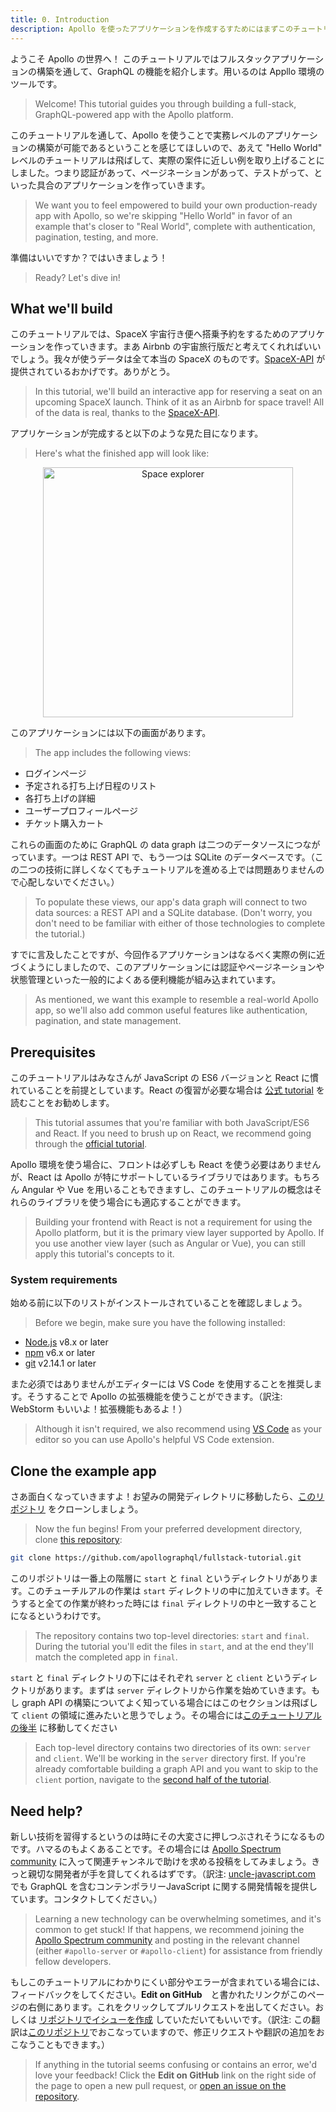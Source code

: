 ```yaml
---
title: 0. Introduction
description: Apollo を使ったアプリケーションを作成するすためにはまずこのチュートリアルから始めましょう
---
```


ようこそ Apollo の世界へ！ このチュートリアルではフルスタックアプリケーションの構築を通して、GraphQL の機能を紹介します。用いるのは Appllo 環境のツールです。

> Welcome! This tutorial guides you through building a full-stack, GraphQL-powered app with the Apollo platform.

このチュートリアルを通して、Apollo を使うことで実務レベルのアプリケーションの構築が可能であるということを感じてほしいので、あえて "Hello World" レベルのチュートリアルは飛ばして、実際の案件に近しい例を取り上げることにしました。つまり認証があって、ページネーションがあって、テストがって、といった具合のアプリケーションを作っていきます。

> We want you to feel empowered to build your own production-ready app with Apollo, so
we're skipping "Hello World" in favor of an example that's closer to "Real
World", complete with authentication, pagination, testing, and more.

準備はいいですか？ではいきましょう！

> Ready? Let's dive in!

## What we'll build

このチュートリアルでは、SpaceX 宇宙行き便へ搭乗予約をするためのアプリケーションを作っていきます。まあ Airbnb の宇宙旅行版だと考えてくれればいいでしょう。我々が使うデータは全て本当の SpaceX のものです。[SpaceX-API](https://github.com/r-spacex/SpaceX-API) が提供されているおかげです。ありがとう。

> In this tutorial, we'll build an interactive app for reserving a seat on an upcoming SpaceX launch. Think of it as an Airbnb for space travel! All of the data is real, thanks to the [SpaceX-API](https://github.com/r-spacex/SpaceX-API).

アプリケーションが完成すると以下のような見た目になります。

> Here's what the finished app will look like:

<div style="text-align:center">
  <img src="../images/space-explorer.png" alt="Space explorer" width="400">
</div>

このアプリケーションには以下の画面があります。

> The app includes the following views:

* ログインページ
* 予定される打ち上げ日程のリスト
* 各打ち上げの詳細
* ユーザープロフィールページ
* チケット購入カート

これらの画面のために GraphQL の data graph は二つのデータソースにつながっています。一つは REST API で、もう一つは SQLite のデータベースです。（この二つの技術に詳しくなくてもチュートリアルを進める上では問題ありませんので心配しないでください。）

> To populate these views, our app's data graph will connect to two data sources:
a REST API and a SQLite database. (Don't worry, you don't need to be familiar with
either of those technologies to complete the tutorial.)

すでに言及したことですが、今回作るアプリケーションはなるべく実際の例に近づくようにしましたので、このアプリケーションには認証やページネーションや状態管理といった一般的によくある便利機能が組み込まれています。

> As mentioned, we want this example to resemble a real-world Apollo app, so we'll
also add common useful features like authentication, pagination, and state
management.

## Prerequisites

このチュートリアルはみなさんが JavaScript の ES6 バージョンと React に慣れていることを前提としています。React の復習が必要な場合は [公式 tutorial](https://reactjs.org/tutorial/tutorial.html) を読むことをお勧めします。

> This tutorial assumes that you're familiar with both JavaScript/ES6
and React. If you need to brush up on React, we recommend going through the [official tutorial](https://reactjs.org/tutorial/tutorial.html).

Apollo 環境を使う場合に、フロントは必ずしも React を使う必要はありませんが、React は Apollo が特にサポートしているライブラリではあります。もちろん Angular や Vue を用いることもできますし、このチュートリアルの概念はそれらのライブラリを使う場合にも適応することができます。

> Building your frontend with React is not a requirement for using the Apollo
> platform, but it is the primary view layer supported by Apollo.
> If you use another view layer (such as Angular or Vue), you can still
> apply this tutorial's concepts to it.

### System requirements

始める前に以下のリストがインストールされていることを確認しましょう。

> Before we begin, make sure you have the following installed:

- [Node.js](https://nodejs.org/) v8.x or later
- [npm](https://www.npmjs.com/) v6.x or later
- [git](https://git-scm.com/) v2.14.1 or later

また必須ではありませんがエディターには VS Code を使用することを推奨します。そうすることで Apollo の拡張機能を使うことができます。（訳注: WebStorm もいいよ！拡張機能もあるよ！）

> Although it isn't required, we also recommend using [VS Code](https://code.visualstudio.com/)
as your editor so you can use Apollo's helpful VS Code extension.

## Clone the example app

さあ面白くなっていきますよ！お望みの開発ディレクトリに移動したら、[このリポジトリ](https://github.com/apollographql/fullstack-tutorial) をクローンしましょう。

> Now the fun begins! From your preferred development directory, clone [this repository](https://github.com/apollographql/fullstack-tutorial):

```bash
git clone https://github.com/apollographql/fullstack-tutorial.git
```

このリポジトリは一番上の階層に `start` と `final` というディレクトリがあります。このチューチルアルの作業は `start` ディレクトリの中に加えていきます。そうすると全ての作業が終わった時には `final` ディレクトリの中と一致することになるというわけです。

> The repository contains two top-level directories: `start` and `final`. During the
tutorial you'll edit the files in `start`, and at the end they'll match the
completed app in `final`.

`start` と `final` ディレクトリの下にはそれぞれ `server` と `client` というディレクトリがあります。まずは `server` ディレクトリから作業を始めていきます。もし graph API の構築についてよく知っている場合にはこのセクションは飛ばして `client` の領域に進みたいと思うでしょう。その場合には[このチュートリアルの後半](/tutorial/client/) に移動してください

> Each top-level directory contains two directories of its own: `server` and `client`. We'll be working in the `server` directory first. If you're already comfortable
building a graph API and you want to skip to the `client` portion, navigate to the [second half of the tutorial](/tutorial/client/).

## Need help?

新しい技術を習得するというのは時にその大変さに押しつぶされそうになるものです。ハマるのもよくあることです。その場合には [Apollo Spectrum community](https://spectrum.chat/apollo) に入って関連チャンネルで助けを求める投稿をしてみましょう。きっと親切な開発者が手を貸してくれるはずです。（訳注: [uncle-javascript.com](https://uncle-javascript.com/about/) でも GraphQL を含むコンテンポラリーJavaScript に関する開発情報を提供しています。コンタクトしてください。）

> Learning a new technology can be overwhelming sometimes, and it's common to get stuck! If that happens, we recommend joining the [Apollo Spectrum community](https://spectrum.chat/apollo) and posting in the relevant channel (either `#apollo-server` or `#apollo-client`) for assistance from friendly fellow developers.

もしこのチュートリアルにわかりにくい部分やエラーが含まれている場合には、フィードバックをしてください。**Edit on GitHub**　と書かれたリンクがこのページの右側にあります。これをクリックしてプルリクエストを出してください。おしくは [リポジトリでイシューを作成](https://github.com/apollographql/apollo/issues/new) していただいてもいいです。（訳注: この翻訳は[このリポジトリ](https://github.com/superyusuke/apollo-docs)でおこなっていますので、修正リクエストや翻訳の追加をおこなうこともできます。）


> If anything in the tutorial seems confusing or contains an error, we'd love your feedback! Click the **Edit on GitHub** link on the right side of the page to open a new pull request, or [open an issue on the repository](https://github.com/apollographql/apollo/issues/new).
